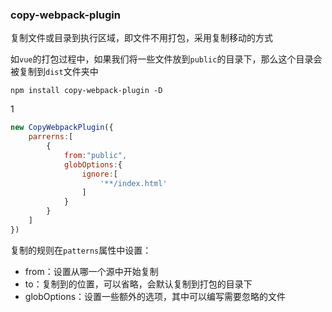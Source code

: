 ### copy-webpack-plugin

复制文件或目录到执行区域，即文件不用打包，采用复制移动的方式

如`vue`的打包过程中，如果我们将一些文件放到`public`的目录下，那么这个目录会被复制到`dist`文件夹中

```text
npm install copy-webpack-plugin -D
```

1

```js
new CopyWebpackPlugin({
    parrerns:[
        {
            from:"public",
            globOptions:{
                ignore:[
                    '**/index.html'
                ]
            }
        }
    ]
})
```

复制的规则在`patterns`属性中设置：

- from：设置从哪一个源中开始复制
- to：复制到的位置，可以省略，会默认复制到打包的目录下
- globOptions：设置一些额外的选项，其中可以编写需要忽略的文件